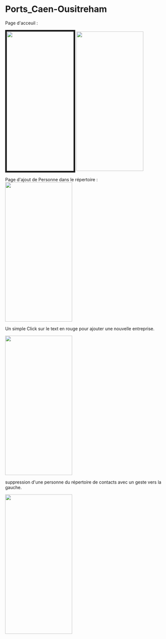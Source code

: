 # Ports_Caen-Ousitreham


   Page d'acceuil :

   <img src="https://user-images.githubusercontent.com/48830209/54878124-7891f300-4e28-11e9-9bdb-8de879d5e322.jpg"                     width="216" height="448" border="5"/>    <img src="https://user-images.githubusercontent.com/48830209/54878209-b93e3c00-4e29-11e9-8179-f7cda9f23227.jpg"                     width="216" height="448"/>

   Page d'ajout de Personne dans le répertoire :
   <img src="https://user-images.githubusercontent.com/48830209/54878209-b93e3c00-4e29-11e9-8179-f7cda9f23227.jpg"                     width="216" height="448"/>
     
     
   Un simple Click sur le text en rouge pour ajouter une nouvelle entreprise.
     
   <img src="https://user-images.githubusercontent.com/48830209/54878124-7891f300-4e28-11e9-9bdb-8de879d5e322.jpg"                     width="216" height="448"/>
     
   suppression d'une personne du répertoire de contacts avec un geste vers la gauche.
     
   <img src="https://user-images.githubusercontent.com/48830209/54878124-7891f300-4e28-11e9-9bdb-8de879d5e322.jpg"                     width="216" height="448"/>
   
<style></style>
